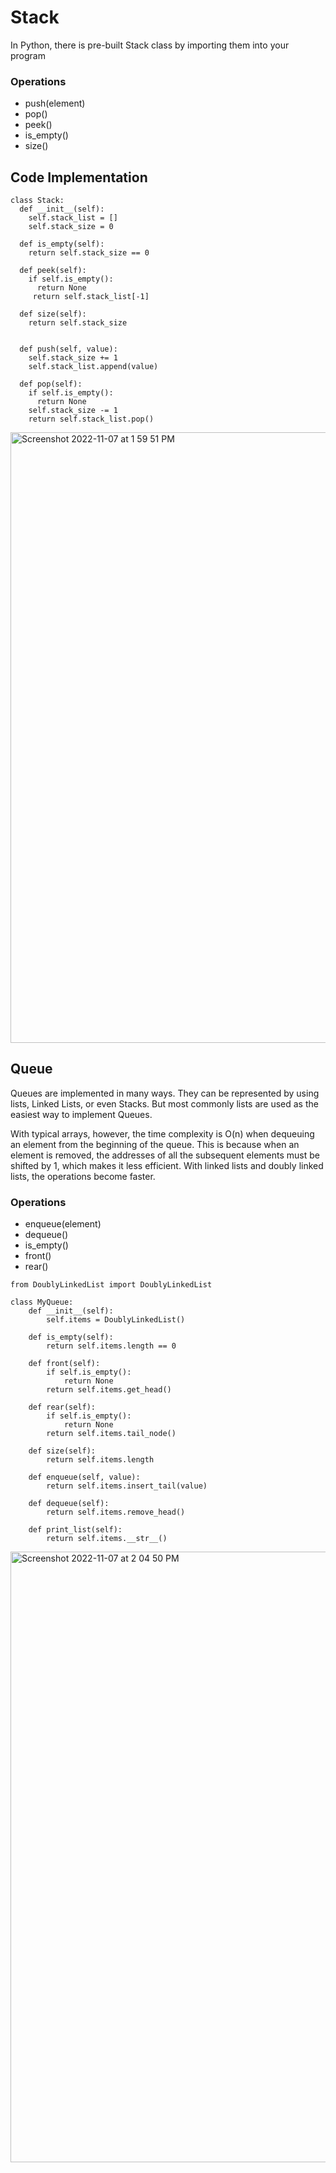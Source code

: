 # Stack
In Python, there is pre-built Stack class by importing them into your program

### Operations
- push(element)
- pop()
- peek()
- is_empty()
- size()

## Code Implementation
```
class Stack:
  def __init__(self):
    self.stack_list = []
    self.stack_size = 0
    
  def is_empty(self):
    return self.stack_size == 0
    
  def peek(self):
    if self.is_empty():
      return None
     return self.stack_list[-1]
     
  def size(self):
    return self.stack_size
        
  
  def push(self, value):
    self.stack_size += 1
    self.stack_list.append(value)

  def pop(self):
    if self.is_empty():
      return None
    self.stack_size -= 1
    return self.stack_list.pop()

```

<img width="977" alt="Screenshot 2022-11-07 at 1 59 51 PM" src="https://user-images.githubusercontent.com/22169012/200262221-98896755-2d7b-4265-98c4-ad4facd44863.png">



## Queue
Queues are implemented in many ways. They can be represented by using lists, Linked Lists, or even Stacks. 
But most commonly lists are used as the easiest way to implement Queues.

With typical arrays, however, the time complexity is O(n) when dequeuing an element from the beginning of the queue.
This is because when an element is removed, the addresses of all the subsequent elements must be shifted by 1, which makes it less efficient. With linked lists and doubly linked lists, the operations become faster.


### Operations
- enqueue(element)
- dequeue()
- is_empty()
- front()
- rear()

```
from DoublyLinkedList import DoublyLinkedList

class MyQueue:
    def __init__(self):
        self.items = DoublyLinkedList()

    def is_empty(self):
        return self.items.length == 0

    def front(self):
        if self.is_empty():
            return None
        return self.items.get_head()

    def rear(self):
        if self.is_empty():
            return None
        return self.items.tail_node()

    def size(self):
        return self.items.length
    
    def enqueue(self, value):
        return self.items.insert_tail(value)

    def dequeue(self):
        return self.items.remove_head()

    def print_list(self):
        return self.items.__str__()
```

<img width="977" alt="Screenshot 2022-11-07 at 2 04 50 PM" src="https://user-images.githubusercontent.com/22169012/200263208-f909f945-0157-44d7-ba7e-01c2e051f0fd.png">



